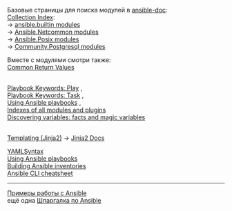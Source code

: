 Базовые страницы для поиска модулей в [ansible-doc](https://docs.ansible.com/ansible/latest/cli/ansible-doc.html):
<br/> [Collection Index](https://docs.ansible.com/ansible/latest/collections/):
<br/> -> [ansible.builtin modules](https://docs.ansible.com/ansible/latest/collections/ansible/builtin/)
<br/> -> [Ansible.Netcommon modules](https://docs.ansible.com/ansible/latest/collections/ansible/netcommon/index.html)
<br/> -> [Ansible.Posix modules](https://docs.ansible.com/ansible/latest/collections/ansible/posix/index.html)
<br/> -> [Community.Postgresql modules](https://docs.ansible.com/ansible/latest/collections/community/postgresql/index.html)

Вместе с модулями смотри также:
<br/> [Common Return Values](https://docs.ansible.com/ansible/latest/reference_appendices/common_return_values.html)

<br/> [Playbook Keywords: Play](https://docs.ansible.com/ansible/latest/reference_appendices/playbooks_keywords.html#play) ,
<br/> [Playbook Keywords: Task](https://docs.ansible.com/ansible/latest/reference_appendices/playbooks_keywords.html#task) ,
<br/> [Using Ansible playbooks](https://docs.ansible.com/ansible/latest/playbook_guide/) ,
<br/> [Indexes of all modules and plugins](https://docs.ansible.com/ansible/latest/collections/all_plugins.html)
<br/> [Discovering variables: facts and magic variables](https://docs.ansible.com/ansible/latest/playbook_guide/playbooks_vars_facts.html)

<br/> [Templating (Jinja2)](https://docs.ansible.com/ansible/latest/playbook_guide/playbooks_templating.html) -> [Jinja2 Docs](https://jinja.palletsprojects.com/en/latest/templates/)
 
 [YAMLSyntax](https://docs.ansible.com/ansible/latest/reference_appendices/YAMLSyntax.html)
<br/> [Using Ansible playbooks](https://docs.ansible.com/ansible/latest/playbook_guide/index.html)
<br/> [Building Ansible inventories](https://docs.ansible.com/ansible/latest/inventory_guide/index.html)
<br/> [Ansible CLI cheatsheet](https://docs.ansible.com/ansible/latest/command_guide/cheatsheet.html)

---
[Примеры работы с Ansible](https://www.dmosk.ru/miniinstruktions.php?mini=ansible-examples)
<br/> ещё одна [Шпаргалка по Ansible](https://github.com/horv1tz/useful/blob/main/DevOps/Ansible.md)
